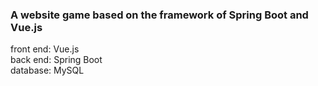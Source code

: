 ### A website game based on the framework of Spring Boot and Vue.js
front end: Vue.js<br>
back end: Spring Boot<br>
database: MySQL
